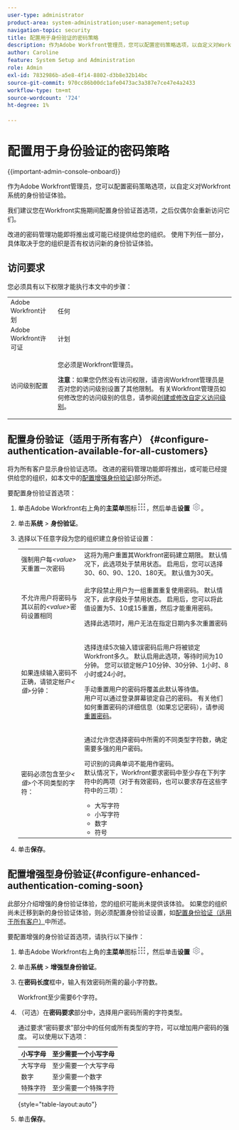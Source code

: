 ```yaml
---
user-type: administrator
product-area: system-administration;user-management;setup
navigation-topic: security
title: 配置用于身份验证的密码策略
description: 作为Adobe Workfront管理员，您可以配置密码策略选项，以自定义对Workfront系统的身份验证体验。
author: Caroline
feature: System Setup and Administration
role: Admin
exl-id: 7832986b-a5e8-4f14-8802-d3b8e32b14bc
source-git-commit: 970cc86b00dc1afe0473ac3a387e7ce47e4a2433
workflow-type: tm+mt
source-wordcount: '724'
ht-degree: 1%

---
```


# 配置用于身份验证的密码策略

{{important-admin-console-onboard}}

作为Adobe Workfront管理员，您可以配置密码策略选项，以自定义对Workfront系统的身份验证体验。

我们建议您在Workfront实施期间配置身份验证首选项，之后仅偶尔会重新访问它们。

改进的密码管理功能即将推出或可能已经提供给您的组织。 使用下列任一部分，具体取决于您的组织是否有权访问新的身份验证体验。

## 访问要求

您必须具有以下权限才能执行本文中的步骤：

<table style="table-layout:auto"> 
 <col> 
 <col> 
 <tbody> 
  <tr> 
   <td role="rowheader">Adobe Workfront计划</td> 
   <td>任何</td> 
  </tr> 
  <tr> 
   <td role="rowheader">Adobe Workfront许可证</td> 
   <td>计划</td> 
  </tr> 
  <tr> 
   <td role="rowheader">访问级别配置</td> 
   <td> <p>您必须是Workfront管理员。</p> <p><b>注意</b>：如果您仍然没有访问权限，请咨询Workfront管理员是否对您的访问级别设置了其他限制。 有关Workfront管理员如何修改您的访问级别的信息，请参阅<a href="../../../administration-and-setup/add-users/configure-and-grant-access/create-modify-access-levels.md" class="MCXref xref">创建或修改自定义访问级别</a>。</p> </td> 
  </tr> 
 </tbody> 
</table>

## 配置身份验证（适用于所有客户） {#configure-authentication-available-for-all-customers}

将为所有客户显示身份验证选项。 改进的密码管理功能即将推出，或可能已经提供给您的组织，如本文中的[配置增强身份验证)](#configure-enhanced-authentication-coming-soon)部分所述。

要配置身份验证首选项：

1. 单击Adobe Workfront右上角的&#x200B;**主菜单**&#x200B;图标![](assets/main-menu-icon.png)，然后单击&#x200B;**设置** ![](assets/gear-icon-settings.png)。

1. 单击&#x200B;**系统** > **身份验证**。

1. 选择以下任意字段为您的组织建立身份验证设置：

   <table style="table-layout:auto"> 
    <col> 
    <col> 
    <tbody> 
     <tr> 
      <td role="rowheader">强制用户每<em>&lt;value&gt;</em>天重置一次密码</td> 
      <td>这将为用户重置其Workfront密码建立期限。 默认情况下，此选项处于禁用状态。 启用后，您可以选择30、60、90、120、180天。 默认值为30天。</td> 
     </tr> 
     <tr> 
      <td role="rowheader">不允许用户将密码与其以前的<em>&lt;value&gt;</em>密码设置相同</td> 
      <td> <p>此字段禁止用户为一组重置重复使用密码。 默认情况下，此字段处于禁用状态。 启用后，您可以将此值设置为5、10或15重置，然后才能重用密码。</p> <p>选择此选项时，用户无法在指定日期内多次重置密码</p> </td> 
     </tr> 
     <tr> 
      <td role="rowheader">如果连续输入密码不正确，请锁定帐户<em>&lt;值&gt;</em>分钟： </td> 
      <td> <p>选择连续5次输入错误密码后用户将被锁定Workfront多久。 默认启用此选项，等待时间为10分钟。 您可以锁定帐户10分钟、30分钟、1小时、8小时或24小时。 </p> <p>手动重置用户的密码将覆盖此默认等待值。 <br>用户可以通过登录屏幕锁定自己的密码。 有关他们如何重置密码的详细信息（如果忘记密码），请参阅<a href="../../../workfront-basics/manage-your-account-and-profile/managing-your-workfront-account/reset-your-password.md" class="MCXref xref">重置密码</a>。</p> </td> 
     </tr> 
     <tr> 
      <td role="rowheader">密码必须包含至少<em>&lt;值&gt;</em>个不同类型的字符：</td> 
      <td> <p>通过允许您选择密码中所需的不同类型字符数，确定需要多强的用户密码。</p> <p>可识别的词典单词不能用作密码。<br>默认情况下，Workfront要求密码中至少存在下列字符中的两项（对于有效密码，也可以要求存在这些字符中的三项）： </p> 
       <ul> 
        <li>大写字符</li> 
        <li>小写字符</li> 
        <li>数字</li> 
        <li>符号</li> 
       </ul> </td> 
     </tr> 
    </tbody> 
   </table>

1. 单击&#x200B;**保存**。

## 配置增强型身份验证{#configure-enhanced-authentication-coming-soon}

此部分介绍增强的身份验证体验，您的组织可能尚未提供该体验。 如果您的组织尚未迁移到新的身份验证体验，则必须配置身份验证设置，如[配置身份验证（适用于所有客户）](#configure-authentication-available-for-all-customers)中所述。

要配置增强的身份验证首选项，请执行以下操作：

1. 单击Adobe Workfront右上角的&#x200B;**主菜单**&#x200B;图标![](assets/main-menu-icon.png)，然后单击&#x200B;**设置** ![](assets/gear-icon-settings.png)。

1. 单击&#x200B;**系统** > **增强型身份验证**。
1. 在&#x200B;**密码长度**&#x200B;框中，输入有效密码所需的最小字符数。

   Workfront至少需要6个字符。

1. （可选）在&#x200B;**密码要求**&#x200B;部分中，选择用户密码所需的字符类型。

   通过要求“密码要求”部分中的任何或所有类型的字符，可以增加用户密码的强度。 可以使用以下选项：

   | 小写字母 | 至少需要一个小写字母 |
   |---|---|
   | 大写字母 | 至少需要一个大写字母 |
   | 数字 | 至少需要一个数字 |
   | 特殊字符 | 至少需要一个特殊字符 |

   {style="table-layout:auto"}

1. 单击&#x200B;**保存**。
